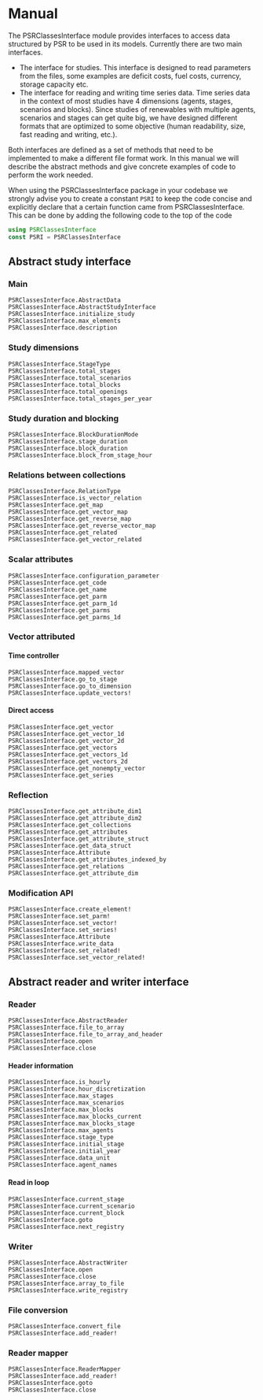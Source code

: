 # Manual

The PSRClassesInterface module provides interfaces to access data structured by PSR to be used in its models. Currently there are two main interfaces. 
 * The interface for studies. This interface is designed to read parameters from the files, some examples are deficit costs, fuel costs, currency, storage capacity etc.
 * The interface for reading and writing time series data. Time series data in the context of most studies have 4 dimensions (agents, stages, scenarios and blocks). Since studies of renewables with multiple agents, scenarios and stages can get quite big, we have designed different formats that are optimized to some objective (human readability, size, fast reading and writing, etc.).

Both interfaces are defined as a set of methods that need to be implemented to make a different file format work. In this manual we will describe the abstract methods and give concrete examples of code to perform the work needed.

When using the PSRClassesInterface package in your codebase we strongly advise you to create a constant `PSRI` to keep the code concise and explicitly declare that a certain function came from PSRClassesInterface. This can be done by adding the following code to the top of the code
```julia
using PSRClassesInterface
const PSRI = PSRClassesInterface
```

## Abstract study interface

### Main
```@docs
PSRClassesInterface.AbstractData
PSRClassesInterface.AbstractStudyInterface
PSRClassesInterface.initialize_study
PSRClassesInterface.max_elements
PSRClassesInterface.description
```

### Study dimensions
```@docs
PSRClassesInterface.StageType
PSRClassesInterface.total_stages
PSRClassesInterface.total_scenarios
PSRClassesInterface.total_blocks
PSRClassesInterface.total_openings
PSRClassesInterface.total_stages_per_year
```

### Study duration and blocking
```
PSRClassesInterface.BlockDurationMode
PSRClassesInterface.stage_duration
PSRClassesInterface.block_duration
PSRClassesInterface.block_from_stage_hour
```

### Relations between collections
```@docs
PSRClassesInterface.RelationType
PSRClassesInterface.is_vector_relation
PSRClassesInterface.get_map
PSRClassesInterface.get_vector_map
PSRClassesInterface.get_reverse_map
PSRClassesInterface.get_reverse_vector_map
PSRClassesInterface.get_related
PSRClassesInterface.get_vector_related
```

### Scalar attributes
```@docs
PSRClassesInterface.configuration_parameter
PSRClassesInterface.get_code
PSRClassesInterface.get_name
PSRClassesInterface.get_parm
PSRClassesInterface.get_parm_1d
PSRClassesInterface.get_parms
PSRClassesInterface.get_parms_1d
```

### Vector attributed

#### Time controller

```@docs
PSRClassesInterface.mapped_vector
PSRClassesInterface.go_to_stage
PSRClassesInterface.go_to_dimension
PSRClassesInterface.update_vectors!
```

#### Direct access
```@docs
PSRClassesInterface.get_vector
PSRClassesInterface.get_vector_1d
PSRClassesInterface.get_vector_2d
PSRClassesInterface.get_vectors
PSRClassesInterface.get_vectors_1d
PSRClassesInterface.get_vectors_2d
PSRClassesInterface.get_nonempty_vector
PSRClassesInterface.get_series
```

### Reflection
```@docs
PSRClassesInterface.get_attribute_dim1
PSRClassesInterface.get_attribute_dim2
PSRClassesInterface.get_collections
PSRClassesInterface.get_attributes
PSRClassesInterface.get_attribute_struct
PSRClassesInterface.get_data_struct
PSRClassesInterface.Attribute
PSRClassesInterface.get_attributes_indexed_by
PSRClassesInterface.get_relations
PSRClassesInterface.get_attribute_dim
```

### Modification API

```@docs
PSRClassesInterface.create_element!
PSRClassesInterface.set_parm!
PSRClassesInterface.set_vector!
PSRClassesInterface.set_series!
PSRClassesInterface.Attribute
PSRClassesInterface.write_data
PSRClassesInterface.set_related!
PSRClassesInterface.set_vector_related!
```

## Abstract reader and writer interface

### Reader
```@docs
PSRClassesInterface.AbstractReader
PSRClassesInterface.file_to_array
PSRClassesInterface.file_to_array_and_header
PSRClassesInterface.open
PSRClassesInterface.close
```

#### Header information
```@docs
PSRClassesInterface.is_hourly
PSRClassesInterface.hour_discretization
PSRClassesInterface.max_stages
PSRClassesInterface.max_scenarios
PSRClassesInterface.max_blocks
PSRClassesInterface.max_blocks_current
PSRClassesInterface.max_blocks_stage
PSRClassesInterface.max_agents
PSRClassesInterface.stage_type
PSRClassesInterface.initial_stage
PSRClassesInterface.initial_year
PSRClassesInterface.data_unit
PSRClassesInterface.agent_names
```

#### Read in loop
```@docs
PSRClassesInterface.current_stage
PSRClassesInterface.current_scenario
PSRClassesInterface.current_block
PSRClassesInterface.goto
PSRClassesInterface.next_registry
```

### Writer
```@docs
PSRClassesInterface.AbstractWriter
PSRClassesInterface.open
PSRClassesInterface.close
PSRClassesInterface.array_to_file
PSRClassesInterface.write_registry
```

### File conversion
```@docs
PSRClassesInterface.convert_file
PSRClassesInterface.add_reader!
```

### Reader mapper
```@docs
PSRClassesInterface.ReaderMapper
PSRClassesInterface.add_reader!
PSRClassesInterface.goto
PSRClassesInterface.close
```
